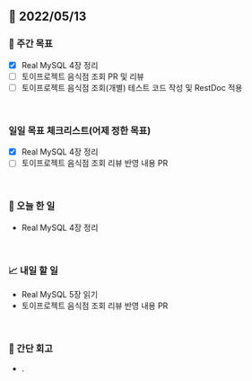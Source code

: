## 📅 2022/05/13


### 👏 주간 목표

- [x] Real MySQL 4장 정리
- [ ] 토이프로젝트 음식점 조회 PR 및 리뷰 
- [ ] 토이프로젝트 음식점 조회(개별) 테스트 코드 작성 및 RestDoc 적용

<br/>

### 일일 목표 체크리스트(어제 정한 목표)

- [x] Real MySQL 4장 정리
- [ ] 토이프로젝트 음식점 조회 리뷰 반영 내용 PR

<br/>

### 💯 오늘 한 일

- Real MySQL 4장 정리

<br/>

### 📈 내일 할 일

- Real MySQL 5장 읽기
- 토이프로젝트 음식점 조회 리뷰 반영 내용 PR

<br/>

### 🤔 간단 회고

- .




 




 









